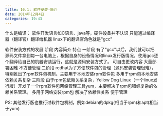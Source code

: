 ```yaml
---
title: 10.1: 软件安装-简介
date: 2014年12月4日
categories: 19:43
---
```

 
什么是编译：
软件开发语言如C语言、java等，硬件设备并不认识
只能通过编译器（翻译官）翻译给机器
linux下的翻译官角色就是"gcc"
 
软件安装方式的发展
阶段内容简介特点一阶段有了"gcc"以后，我们就可以把源码文件拿到每一台电脑上，根据自身的设备情况和linux发行版情况，使用gcc逐个翻译给自己的机器安装运行，这就是源码安装方式了。可自由更改内容
大量部署困难
不方便管理二阶段redhat为了方便软件包的管理（源码安装管理很难），特别推出了rpm软件包机制，主要用于本地安装rpm软件包多用于rpm包本地安装
依赖关系复杂三阶段由于rpm包依赖关系复杂，Yellow Dog Linux（一个linux发行版）开发了一个rpm软件包网络管理工具yum，主要解决了rpm包错综复杂的依赖关系管理。多用于网络安装rpm包
解决了依赖性关系
便于管理 
PS:
其他发行版也推行过软件包机制，例如debian的dpkg(相当于rpm)和apt(相当于yum)
